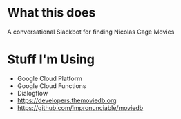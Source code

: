 # What this does
A conversational Slackbot for finding Nicolas Cage Movies 

# Stuff I'm Using 
- Google Cloud Platform 
- Google Cloud Functions 
- Dialogflow
- https://developers.themoviedb.org
- https://github.com/impronunciable/moviedb
